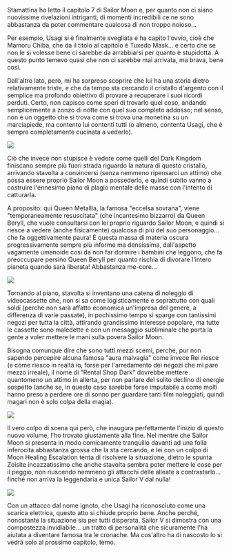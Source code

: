<!--t Pretty Guardian Sailor Moon - Atto 7, con la collaborazione di Sailor V! t-->
<!--d Stamattina ho letto il capitolo 7 di Sailor Moon e, per quanto non ci siano nuovissime rivelazioni intriganti, di momenti incredibili ce ne sono d-->
<!--tag Random tag-->

Stamattina ho letto il capitolo 7 di Sailor Moon e, per quanto non ci siano nuovissime rivelazioni intriganti, di momenti incredibili ce ne sono abbastanza da poter commentare qualcosa di non troppo noioso...

Per esempio, Usagi si è finalmente svegliata e ha capito l'ovvio, cioè che Mamoru Chiba, che da il titolo al capitolo è Tuxedo Mask... e certo che se non le si volesse bene ci sarebbe da arrabbiarsi per quanto è stupidotta. A questo punto temevo quasi che non ci sarebbe mai arrivata, ma brava, bene così.

Dall'altro lato, però, mi ha sorpreso scoprire che lui ha una storia dietro relativamente triste, e che da tempo sta cercando il cristallo d'argento con il semplice ma profondo obiettivo di provare a recuperare i suoi ricordi perduti. Certo, non capisco come speri di trovarlo quel coso, andando semplicemente a zonzo di notte con quel suo completo addosso; nel senso, non è un oggetto che si trova come si trova una monetina su un marciapiede, ma contento lui contenti tutti (o almeno, contenta Usagi, che è sempre completamente cucinata a vederlo).

![](https://stuff.octt.eu.org/content/images/20250922164655-IMG_20250922_164558.jpg)

Ciò che invece non stupisce è vedere come quelli del Dark Kingdom finiscano sempre più fuori strada riguardo la natura di questo cristallo, arrivando stavolta a convincersi (senza nemmeno ripensarci un attimo) che possa essere proprio Sailor Moon a possederlo, e quindi subito vanno a costruire l'ennesimo piano di plagio mentale delle masse con l'intento di catturarla.

A proposito: qui Queen Metallia, la famosa "eccelsa sovrana", viene "temporaneamente resuscitata" (che incantesimo bizzarro) da Queen Beryll, che vuole consultarsi con lei proprio riguardo Sailor Moon, e quindi si riesce a vedere (anche fisicamente) qualcosa di più del suo personaggio... che fa oggettivamente paura! È questa massa di materia oscura progressivamente sempre più informe ma densissima, dall'aspetto vagamente umanoide così da non far dormire i bambini che leggono, che fa preoccupare persino Queen Beryll per quanto rischia di divorare l'intero pianeta quando sarà liberata! Abbastanza me-core...

![](https://stuff.octt.eu.org/content/images/20250922164051-IMG_20250922_163224.jpg)

Tornando al piano, stavolta si inventano una catena di noleggio di videocassette che, non si sa come logisticamente e soprattutto con quali soldi (perché non sarà affatto economica un'impresa del genere, a differenza di varie passate), in pochissimo tempo si sparge con tantissimi negozi per tutta la città, attirando grandissimo interesse popolare, ma tutte le cassette sono maledette e con un messaggio subliminale che porta la gente a voler mettere le mani sulla povera Sailor Moon.

Bisogna comunque dire che sono tutti mezzi scemi, perché, pur non sapendo percepire alcuna famosa "aura malvagia" come invece Rei riesce (e come riesco in realtà io, forse per l'arredamento dei negozi che mi pare mezzo irreale), il nome di "Rental Shop Dark" dovrebbe mettere quantomeno un attimo in allerta, per non parlare del solito declino di energie sospetto (anche se, in questo caso sarebbe forse imputabile a come molti hanno preso a perdere ore di sonno per guardare tanti film noleggiati, quindi magari non è solo colpa della magia).

![](https://stuff.octt.eu.org/content/images/20250922164112-IMG_20250922_163129.jpg)

Il vero colpo di scena qui però, che inaugura perfettamente l'inizio di questo nuovo volume, l'ho trovato giustamente alla fine. Nel mentre che Sailor Moon si presenta in modo comicamente tranquillo davanti ad una folla inferocita abbastanza grossa che la sta cercando, e lei con un colpo di Moon Healing Escalation tenta di risolvere la situazione, dietro le spunta Zoisite incazzatissimo che anche stavolta sembra poter mettere le cose per il peggio, non riuscendo nemmeno gli attacchi delle alleate a contrastarlo... finché non arriva la leggendaria e unica Sailor V dal nulla!

![](https://stuff.octt.eu.org/content/images/20250922164138-IMG_20250922_164032.jpg)

Con un attacco dal nome ignoto, che Usagi ha riconosciuto come una scarica elettrica, questo atto si chiude proprio bene. Anche perché, nonostante la situazione sia per tutti disperata, Sailor V si dimostra con una compostezza invidiabile... un tratto di personalità che sicuramente l'ha aiutata a diventare famosa tra le cronache. Ma cos'altro ha di nascosto lo si vedrà solo al prossimo capitolo, temo.